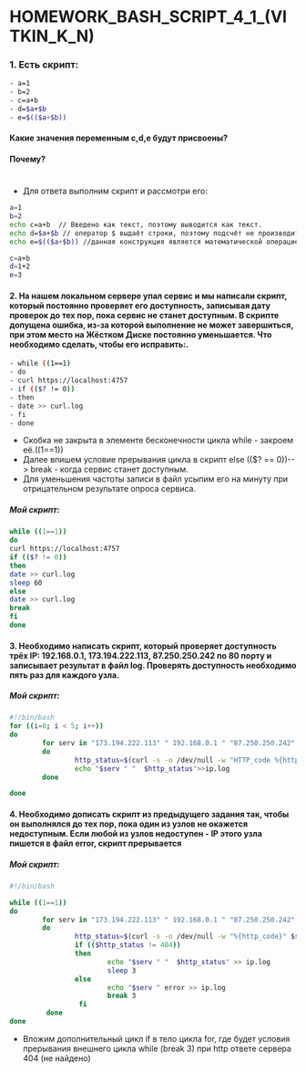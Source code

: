 # HOMEWORK_BASH_SCRIPT_4_1_(VITKIN_K_N)

### 1. Есть скрипт:
```bash
- a=1
- b=2
- c=a+b
- d=$a+$b
- e=$(($a+$b))
```
#### Какие значения переменным c,d,e будут присвоены?
#### Почему?
#

 - Для ответа выполним скрипт и рассмотри его:
```bash
a=1
b=2
echo c=a+b  // Введено как текст, поэтому выводится как текст.
echo d=$a+$b // оператор $ выдаёт строки, поэтому подсчёт не производится
echo e=$(($a+$b)) //данная конструкция является математической операцией 
```
```bash
c=a+b
d=1+2
e=3
```
#### 2. На нашем локальном сервере упал сервис и мы написали скрипт, который постоянно проверяет его доступность, записывая дату проверок до тех пор, пока сервис не станет доступным. В скрипте допущена ошибка, из-за которой выполнение не может завершиться, при этом место на Жёстком Диске постоянно уменьшается. Что необходимо сделать, чтобы его исправить:.
```bash
- while ((1==1)
- do
- curl https://localhost:4757
- if (($? != 0))
- then
- date >> curl.log
- fi
- done
```
- Скобка не закрыта в элементе бесконечности цикла while - закроем её.((1==1))
- Далее впишем условие прерывания цикла в скрипт else (($? == 0))--> break - когда сервис станет доступным.
- Для уменьшения частоты записи в файл усыпим его на минуту при отрицательном результате опроса сервиса.
##### Мой скрипт:
```bash
while ((1==1))
do
curl https://localhost:4757
if (($? != 0))
then
date >> curl.log
sleep 60
else
date >> curl.log
break
fi
done
```

#### 3. Необходимо написать скрипт, который проверяет доступность трёх IP: 192.168.0.1, 173.194.222.113, 87.250.250.242 по 80 порту и записывает результат в файл log. Проверять доступность необходимо пять раз для каждого узла.

##### Мой скрипт:
```bash
#!/bin/bash
for ((i=0; i < 5; i++))
do
        for serv in "173.194.222.113" " 192.168.0.1 " "87.250.250.242"
        do
                http_status=$(curl -s -o /dev/null -w "HTTP_code %{http_code}, total_time %{time_total}" $serv:80)
                echo "$serv " "  $http_status">>ip.log
        done

done
```


#### 4. Необходимо дописать скрипт из предыдущего задания так, чтобы он выполнялся до тех пор, пока один из узлов не окажется недоступным. Если любой из узлов недоступен - IP этого узла пишется в файл error, скрипт прерывается
##### Мой скрипт:
```bash
#!/bin/bash

while ((1==1))
do
        for serv in "173.194.222.113" " 192.168.0.1 " "87.250.250.242"
        do
                http_status=$(curl -s -o /dev/null -w "%{http_code}" $serv:80)
                if (($http_status != 404))
                then
                        echo "$serv " "  $http_status" >> ip.log
                        sleep 3
                else
                        echo "$serv " error >> ip.log
                        break 3
                 fi
         done
done

```
- Вложим дополнительный цикл if в тело цикла for, где будет условия прерывания внешнего цикла while (break 3) при http ответе сервера 404 (не найдено)


